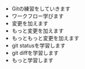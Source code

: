 * Gitの練習をしていきます
* ワークフロー学びます
* 変更を加えます
* もっと変更を加えます
* もっともっと変更を加えます
* git statusを学習します
* git diffを学習します
* もっと学習します
